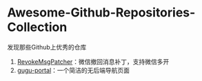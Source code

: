 # Awesome-Github-Repositories-Collection
发现那些Github上优秀的仓库

1. [RevokeMsgPatcher](https://github.com/huiyadanli/RevokeMsgPatcher)：微信撤回消息补丁，支持微信多开
2. [gugu-portal](https://github.com/huiyadanli/gugu-portal)：一个简洁的无后端导航页面


